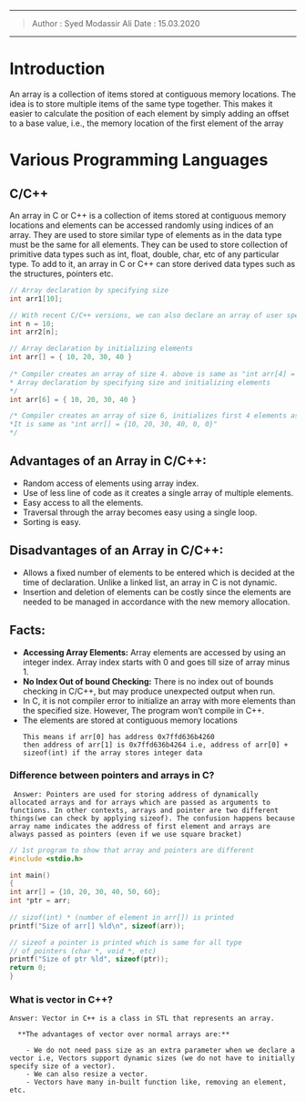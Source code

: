 -----
> Author : Syed Modassir Ali
> Date : 15.03.2020
-----

# Introduction

An array is a collection of items stored at contiguous memory locations. The idea is to store multiple items of the same type together. This makes it easier to calculate the position of each element by simply adding an offset to a base value, i.e., the memory location of the first element of the array

# Various Programming Languages

## C/C++
An array in C or C++ is a collection of items stored at contiguous memory locations and elements can be accessed randomly using indices of an array. They are used to store similar type of elements as in the data type must be the same for all elements. They can be used to store collection of primitive data types such as int, float, double, char, etc of any particular type. To add to it, an array in C or C++ can store derived data types such as the structures, pointers etc. 

```cpp
// Array declaration by specifying size 
int arr1[10]; 

// With recent C/C++ versions, we can also declare an array of user specified size 
int n = 10; 
int arr2[n]; 

// Array declaration by initializing elements 
int arr[] = { 10, 20, 30, 40 } 
 
/* Compiler creates an array of size 4. above is same as "int arr[4] = {10, 20, 30, 40}" 
* Array declaration by specifying size and initializing elements 
*/
int arr[6] = { 10, 20, 30, 40 } 

/* Compiler creates an array of size 6, initializes first 4 elements as specified by user and rest two elements as 0.
*It is same as "int arr[] = {10, 20, 30, 40, 0, 0}" 
*/
```

## Advantages of an Array in C/C++:

  - Random access of elements using array index.
  - Use of less line of code as it creates a single array of multiple elements.
  - Easy access to all the elements.
  - Traversal through the array becomes easy using a single loop.
  - Sorting is easy.

## Disadvantages of an Array in C/C++:

  - Allows a fixed number of elements to be entered which is decided at the time of declaration. Unlike a linked list, an array in C is not dynamic.
  - Insertion and deletion of elements can be costly since the elements are needed to be managed in accordance with the new memory allocation.
  
## Facts:

   - **Accessing Array Elements:** Array elements are accessed by using an integer index. Array index starts with 0 and goes till size of array minus 1.
   - **No Index Out of bound Checking:** There is no index out of bounds checking in C/C++, but may produce unexpected output when run.
   - In C, it is not compiler error to initialize an array with more elements than the specified size. However, The program won’t compile in C++. 
   - The elements are stored at contiguous memory locations
      ```
      This means if arr[0] has address 0x7ffd636b4260
      then address of arr[1] is 0x7ffd636b4264 i.e, address of arr[0] + sizeof(int) if the array stores integer data
      ```
  
  
  ### Difference between pointers and arrays in C?
  
     Answer: Pointers are used for storing address of dynamically allocated arrays and for arrays which are passed as arguments to functions. In other contexts, arrays and pointer are two different things(we can check by applying sizeof). The confusion happens because array name indicates the address of first element and arrays are always passed as pointers (even if we use square bracket)

```c
// 1st program to show that array and pointers are different 
#include <stdio.h> 

int main() 
{ 
int arr[] = {10, 20, 30, 40, 50, 60}; 
int *ptr = arr; 
	
// sizof(int) * (number of element in arr[]) is printed 
printf("Size of arr[] %ld\n", sizeof(arr)); 

// sizeof a pointer is printed which is same for all type 
// of pointers (char *, void *, etc) 
printf("Size of ptr %ld", sizeof(ptr)); 
return 0; 
} 
```
    
  
  ### What is vector in C++?
    
    Answer: Vector in C++ is a class in STL that represents an array. 
    
      **The advantages of vector over normal arrays are:**
        
        - We do not need pass size as an extra parameter when we declare a vector i.e, Vectors support dynamic sizes (we do not have to initially specify size of a vector). 
        - We can also resize a vector.
        - Vectors have many in-built function like, removing an element, etc.
    
